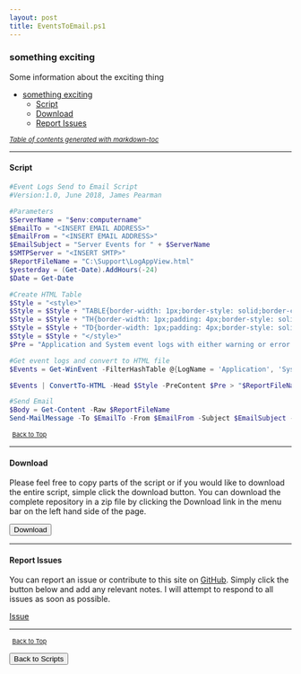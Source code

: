 ```yaml
---
layout: post
title: EventsToEmail.ps1
---
```


### something exciting

Some information about the exciting thing

- [something exciting](#something-exciting)
  - [Script](#script)
  - [Download](#download)
  - [Report Issues](#report-issues)

<small><i><a href='http://ecotrust-canada.github.io/markdown-toc/'>Table of contents generated with markdown-toc</a></i></small>

---

#### Script

```powershell
#Event Logs Send to Email Script
#Version:1.0, June 2018, James Pearman

#Parameters
$ServerName = "$env:computername"
$EmailTo = "<INSERT EMAIL ADDRESS>"
$EmailFrom = "<INSERT EMAIL ADDRESS>"
$EmailSubject = "Server Events for " + $ServerName
$SMTPServer = "<INSERT SMTP>"
$ReportFileName = "C:\Support\LogAppView.html"
$yesterday = (Get-Date).AddHours(-24)
$Date = Get-Date

#Create HTML Table
$Style = "<style>"
$Style = $Style + "TABLE{border-width: 1px;border-style: solid;border-color: black;border-collapse: collapse;}"
$Style = $Style + "TH{border-width: 1px;padding: 4px;border-style: solid;border-color: black;background-color: #BDBDBD}"
$Style = $Style + "TD{border-width: 1px;padding: 4px;border-style: solid;border-color: black;}"
$Style = $Style + "</style>"
$Pre = "Application and System event logs with either warning or error status for $ServerName within last 24 hours"

#Get event logs and convert to HTML file
$Events = Get-WinEvent -FilterHashTable @{LogName = 'Application', 'System'; Level = 2, 3; StartTime = $Yesterday } -ErrorAction SilentlyContinue | Select-Object TimeCreated, LogName, ProviderName, Id, LevelDisplayName, Message

$Events | ConvertTo-HTML -Head $Style -PreContent $Pre > "$ReportFileName"

#Send Email
$Body = Get-Content -Raw $ReportFileName
Send-MailMessage -To $EmailTo -From $EmailFrom -Subject $EmailSubject -Body $Body -BodyAsHtml -SmtpServer $SMTPServer
```

<span style="font-size:11px;"><a href="#"><i class="fas fa-caret-up" aria-hidden="true" style="color: white; margin-right:5px;"></i>Back to Top</a></span>

---

#### Download

Please feel free to copy parts of the script or if you would like to download the entire script, simple click the download button. You can download the complete repository in a zip file by clicking the Download link in the menu bar on the left hand side of the page.

<button class="btn" type="submit" onclick="window.open('/PowerShell/scripts/EventLogs/EventsToEmail.ps1')">
    <i class="fa fa-cloud-download-alt">
    </i>
        Download
</button>

---

#### Report Issues

You can report an issue or contribute to this site on <a href="https://github.com/BanterBoy/scripts-blog/issues">GitHub</a>. Simply click the button below and add any relevant notes. I will attempt to respond to all issues as soon as possible.

<!-- Place this tag where you want the button to render. -->

<a class="github-button" href="https://github.com/BanterBoy/scripts-blog/issues/new?title=EventsToEmail.ps1&body=There is a problem with this function. Please find details below." data-show-count="true" aria-label="Issue BanterBoy/scripts-blog on GitHub">Issue</a>

---

<span style="font-size:11px;"><a href="#"><i class="fas fa-caret-up" aria-hidden="true" style="color: white; margin-right:5px;"></i>Back to Top</a></span>

<a href="/menu/_pages/scripts.html">
    <button class="btn">
        <i class='fas fa-reply'>
        </i>
            Back to Scripts
    </button>
</a>

[1]: http://ecotrust-canada.github.io/markdown-toc
[2]: https://github.com/googlearchive/code-prettify
